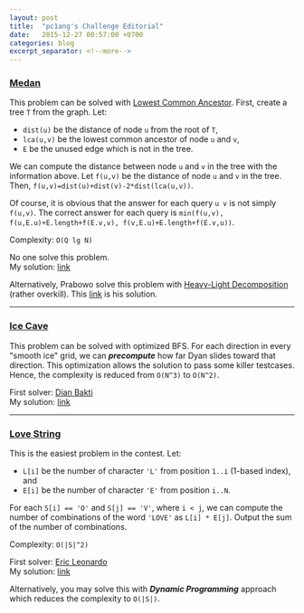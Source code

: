 ```yaml
---
layout: post
title:  "pc1ang's Challenge Editorial"
date:   2015-12-27 00:57:00 +0700
categories: blog
excerpt_separator: <!--more-->
---
```


### [Medan][medan]

This problem can be solved with [Lowest Common Ancestor][lca]. First, create a tree `T` from the graph. Let:

* `dist(u)` be the distance of node `u` from the root of `T`,
* `lca(u,v)` be the lowest common ancestor of node `u` and `v`,
* `E` be the unused edge which is not in the tree.

<!--more-->

We can compute the distance between node `u` and `v` in the tree with the information above. Let `f(u,v)` be the distance of node `u` and `v` in the tree. Then, `f(u,v)=dist(u)+dist(v)-2*dist(lca(u,v))`.

Of course, it is obvious that the answer for each query `u v` is not simply `f(u,v)`. The correct answer for each query is `min(f(u,v), f(u,E.u)+E.length+f(E.v,v), f(v,E.u)+E.length+f(E.v,u))`.

Complexity: `O(Q lg N)`

No one solve this problem. <br />
My solution: [link](https://www.hackerrank.com/contests/pc1angs-challenge/challenges/medan/submissions/code/4389543)

Alternatively, Prabowo solve this problem with [Heavy-Light Decomposition][hld] (rather overkill). This [link](https://www.hackerrank.com/contests/pc1angs-challenge/challenges/medan/submissions/code/4389553) is his solution.

---

### [Ice Cave][ice-cave]

This problem can be solved with optimized BFS. For each direction in every "smooth ice" grid, we can _**precompute**_ how far Dyan slides toward that direction. This optimization allows the solution to pass some killer testcases. Hence, the complexity is reduced from `O(N^3)` to `O(N^2)`.

First solver: [Dian Bakti][dbakti7] <br />
My solution: [link](https://www.hackerrank.com/contests/pc1angs-challenge/challenges/ice-cave/submissions/code/4404636)

---

### [Love String][love-string]

This is the easiest problem in the contest. Let:

* `L[i]` be the number of character `'L'` from position `1..i` (1-based index), and
* `E[i]` be the number of character `'E'` from position `i..N`.

For each `S[i] == 'O'` and `S[j] == 'V'`, where `i < j`, we can compute the number of combinations of the word `'LOVE'` as `L[i] * E[j]`. Output the sum of the number of combinations.

Complexity: `O(|S|^2)`

First solver: [Eric Leonardo][ericleo] <br />
My solution: [link](https://www.hackerrank.com/contests/pc1angs-challenge/challenges/love-string/submissions/code/4389979)

Alternatively, you may solve this with _**Dynamic Programming**_ approach which reduces the complexity to `O(|S|)`.

[lca]: https://en.wikipedia.org/wiki/Lowest_common_ancestor
[medan]: https://www.hackerrank.com/contests/pc1angs-challenge/challenges/medan
[ice-cave]: https://www.hackerrank.com/contests/pc1angs-challenge/challenges/ice-cave
[love-string]: https://www.hackerrank.com/contests/pc1angs-challenge/challenges/love-string
[dbakti7]: https://www.hackerrank.com/dbakti7
[hld]: http://blog.anudeep2011.com/heavy-light-decomposition/
[ericleo]: https://www.hackerrank.com/ericleo

